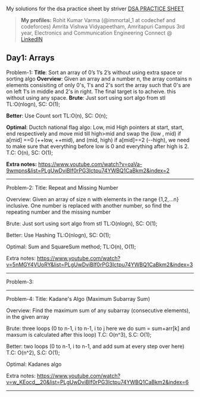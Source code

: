 My solutions for the dsa practice sheet by striver
[DSA PRACTICE SHEET](https://docs.google.com/document/d/1SM92efk8oDl8nyVw8NHPnbGexTS9W-1gmTEYfEurLWQ/edit)

> **My profiles:** 
> Rohit Kumar Varma (@immortal_1 at codechef and codeforces)
Amrita Vishwa Vidyapeetham, Amritapuri Campus
3rd year, Electronics and Communication Engineering
Connect @ [LinkedIN](https://www.linkedin.com/in/rohit-kumar-varma-8b880b1b9/)

Day1: Arrays
---
Problem-1:
**Title**: Sort an array of 0’s 1’s 2’s without using extra space or sorting algo 
**Overview**: Given an array and a number n, the array contains n elements consisiting of only 0's, 1's and 2's
sort the array such that 0's are on left 1's in middle and 2's in right. The final target is to acheive.
this without using any space.
**Brute**: Just sort using sort algo from stl
TL:O(nlogn), SC: O(1);

**Better**: Use Count sort
TL:O(n), SC: O(n);

**Optimal**: Ductch national flag algo: Low, mid High pointers at start, start, end respectively and 
move mid till high>mid and swap the (low , mid) if a[mid] ==0 (++low, ++mid), 
and (mid, high) if a[mid]==2 (--high), we need to make sure that everything before low is 0 and 
everything after high is 2.
T.C: O(n), SC: O(1);

**Extra notes:**
https://www.youtube.com/watch?v=oaVa-9wmpns&list=PLgUwDviBIf0rPG3Ictpu74YWBQ1CaBkm2&index=2

---

Problem-2:
Title: Repeat and Missing Number 

Overview: Given an array of size n with elements in the range {1,2,...n} inclusive. One number is replaced
with another number, so find the repeating number and the missing number

Brute: Just sort using sort algo from stl
TL:O(nlogn), SC: O(1);

Better: Use Hashing
TL:O(nlogn), SC: O(1);

Optimal: Sum and SquareSum method;
TL:O(n), O(1);

Extra notes: https://www.youtube.com/watch?v=5nMGY4VUoRY&list=PLgUwDviBIf0rPG3Ictpu74YWBQ1CaBkm2&index=3

---

Problem-3:

---

Problem-4:
Title: Kadane's Algo (Maximum Subarray Sum)

Overview: Find the maximum sum of any subarray (consecutive elements), in the given array

Brute: three loops (0 to n-1, i to n-1, i to j here we do sum = sum+arr[k] and maxsum is calculated after this loop)
T.C: O(n^3), S.C: O(1);

Better: two loops (0 to n-1, i to n-1, and add sum at every step over here)
T.C: O(n^2), S.C: O(1);

Optimal: Kadanes algo

Extra notes: https://www.youtube.com/watch?v=w_KEocd__20&list=PLgUwDviBIf0rPG3Ictpu74YWBQ1CaBkm2&index=6

---
